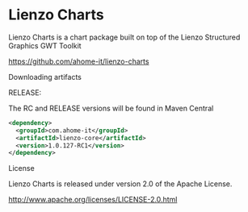 Lienzo Charts
======

Lienzo Charts is a chart package built on top of the Lienzo Structured Graphics GWT Toolkit

https://github.com/ahome-it/lienzo-charts

Downloading artifacts

RELEASE:

The RC and RELEASE versions will be found in Maven Central

```xml
<dependency>
  <groupId>com.ahome-it</groupId>
  <artifactId>lienzo-core</artifactId>
  <version>1.0.127-RC1</version>
</dependency>
```

License

Lienzo Charts is released under version 2.0 of the Apache License.

http://www.apache.org/licenses/LICENSE-2.0.html
